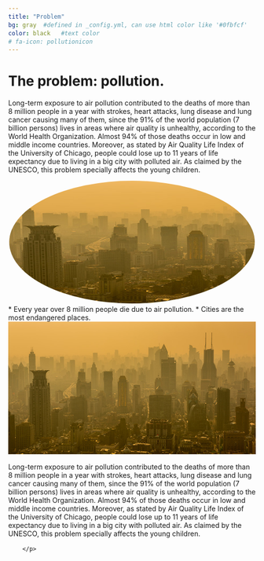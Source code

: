 ```yaml
---
title: "Problem"
bg: gray  #defined in _config.yml, can use html color like '#0fbfcf'
color: black   #text color
# fa-icon: pollutionicon
---
```



# **The problem: pollution.**

Long-term exposure to air pollution contributed to the deaths of more than 8 million people in a year with strokes, heart attacks, lung disease and lung cancer causing many of them, since the 91% of the world population (7 billion persons) lives in areas where air quality is unhealthy, according to the World Health Organization. Almost 94% of those deaths occur in low and middle income countries. Moreover, as stated by Air Quality Life Index of the University of Chicago, people could lose up to 11 years of life expectancy due to living in a big city with polluted air. As claimed by the UNESCO, this problem specially affects the young children.

<style>
.alignleft{
    width: 500px;
    height: 250px;
    text-align: right;
    border-radius: 70%;
}
</style>

<center>
    <img src="img/pollutionCity_cropped.jpg" alt="pollution" class="alignleft"/>
</center>
* Every year over 8 million people die due to air pollution.
* Cities are the most endangered places.


<div class="post-container">                
    <div class="post-thumb"><img src=" img/pollutionCity.jpg" alt="pollution"/></div>
    <div class="post-content">
        <p>
        Long-term exposure to air pollution contributed to the deaths of more than 8 million people in a year with strokes, heart attacks, lung disease and lung cancer causing many of them, since the 91% of the world population (7 billion persons) lives in areas where air quality is unhealthy, according to the World Health Organization. Almost 94% of those deaths occur in low and middle income countries. Moreover, as stated by Air Quality Life Index of the University of Chicago, people could lose up to 11 years of life expectancy due to living in a big city with polluted air. As claimed by the UNESCO, this problem specially affects the young children.

        </p>
   </div>
</div>
